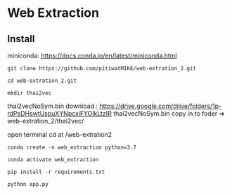 # Web Extraction
## Install
miniconda: https://docs.conda.io/en/latest/miniconda.html

```
git clone https://github.com/pitiwatMIKE/web-extration_2.git
```

```
cd web-extration_2.git
```

```
mkdir thai2vec
```

thai2vecNoSym.bin 
download : https://drive.google.com/drive/folders/1p-rdPsDHswtUspuXYNpcxiFYOlkLtzIR
thai2vecNoSym.bin copy in to foder => web-extration_2/thai2vec/

open terminal
cd at /web-extration2
```
conda create -n web_extraction python=3.7
```

```
conda activate web_extraction
```

```
pip install -r requirements.txt
```

```
python app.py
```






